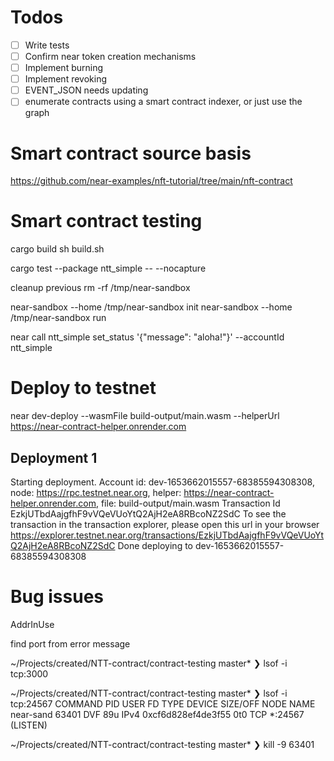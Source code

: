 # Todos

- [ ] Write tests
- [ ] Confirm near token creation mechanisms
- [ ] Implement burning
- [ ] Implement revoking
- [ ] EVENT_JSON needs updating
- [ ] enumerate contracts using a smart contract indexer, or just use the graph

# Smart contract source basis

https://github.com/near-examples/nft-tutorial/tree/main/nft-contract

# Smart contract testing

cargo build
sh build.sh

cargo test --package ntt_simple -- --nocapture

cleanup previous
rm -rf /tmp/near-sandbox

near-sandbox --home /tmp/near-sandbox init
near-sandbox --home /tmp/near-sandbox run

near call ntt_simple set_status '{"message": "aloha!"}' --accountId ntt_simple

# Deploy to testnet

near dev-deploy --wasmFile build-output/main.wasm --helperUrl https://near-contract-helper.onrender.com

## Deployment 1

Starting deployment. Account id: dev-1653662015557-68385594308308, node: https://rpc.testnet.near.org, helper: https://near-contract-helper.onrender.com, file: build-output/main.wasm
Transaction Id EzkjUTbdAajgfhF9vVQeVUoYtQ2AjH2eA8RBcoNZ2SdC
To see the transaction in the transaction explorer, please open this url in your browser
https://explorer.testnet.near.org/transactions/EzkjUTbdAajgfhF9vVQeVUoYtQ2AjH2eA8RBcoNZ2SdC
Done deploying to dev-1653662015557-68385594308308

# Bug issues

AddrInUse

find port from error message

~/Projects/created/NTT-contract/contract-testing master\*
❯ lsof -i tcp:3000

~/Projects/created/NTT-contract/contract-testing master*
❯ lsof -i tcp:24567
COMMAND PID USER FD TYPE DEVICE SIZE/OFF NODE NAME
near-sand 63401 DVF 89u IPv4 0xcf6d828ef4de3f55 0t0 TCP *:24567 (LISTEN)

~/Projects/created/NTT-contract/contract-testing master\*
❯ kill -9 63401
